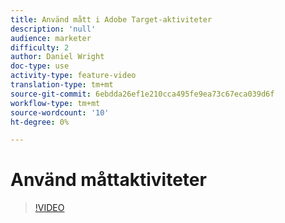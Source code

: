 ```yaml
---
title: Använd mått i Adobe Target-aktiviteter
description: 'null'
audience: marketer
difficulty: 2
author: Daniel Wright
doc-type: use
activity-type: feature-video
translation-type: tm+mt
source-git-commit: 6ebdda26ef1e210cca495fe9ea73c67eca039d6f
workflow-type: tm+mt
source-wordcount: '10'
ht-degree: 0%

---
```



# Använd måttaktiviteter

>[!VIDEO](https://video.tv.adobe.com/v/17380/?quality=12)